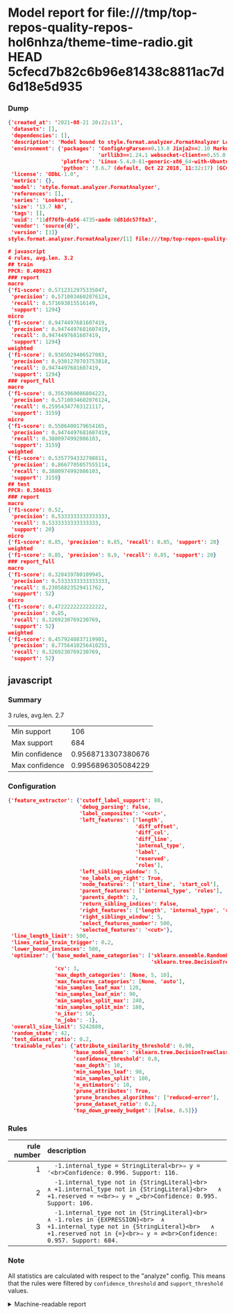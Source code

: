 # Model report for file:///tmp/top-repos-quality-repos-hol6nhza/theme-time-radio.git HEAD 5cfecd7b82c6b96e81438c8811ac7d6d18e5d935

### Dump

```json
{'created_at': '2021-08-21 20:22:13',
 'datasets': [],
 'dependencies': [],
 'description': 'Model bound to style.format.analyzer.FormatAnalyzer Lookout analyzer.',
 'environment': {'packages': 'ConfigArgParse==0.13.0 Jinja2==2.10 MarkupSafe==1.1.1 PyStemmer==1.3.0 PyYAML==5.1 Pympler==0.5 SQLAlchemy==1.2.10 SQLAlchemy-Utils==0.33.3 asdf==2.3.2 bblfsh==2.12.7 boto==2.49.0 boto3==1.9.130 botocore==1.12.130 cachetools==2.0.1 certifi==2019.3.9 chardet==3.0.4 clint==0.5.1 docker==3.7.0 docker-pycreds==0.4.0 dulwich==0.19.11 grpcio==1.19.0 grpcio-tools==1.19.0 humanfriendly==4.16.1 humanize==0.5.1 idna==2.8 jmespath==0.9.4 jsonschema==2.6.0 lookout-sdk==0.4.1 lookout-sdk-ml==0.19.0 lookout-style==0.2.0 lz4==2.1.6 modelforge==0.12.1 numpy==1.16.2 packaging==19.0 pandas==0.22.0 pip==19.0.3 protobuf==3.7.0 psycopg2-binary==2.7.5 pygtrie==2.3 pyparsing==2.3.1 python-dateutil==2.8.0 python-igraph==0.7.1.post6 pytz==2019.1 requests==2.21.0 requirements-parser==0.2.0 scikit-learn==0.20.1 scikit-optimize==0.5.2 scipy==1.2.1 semantic-version==2.6.0 setuptools==40.8.0 six==1.12.0 smart-open==1.8.1 sourced-ml==0.8.2 spdx==2.5.0 stringcase==1.2.0 tabulate==0.8.2 tqdm==4.31.1 '
                             'urllib3==1.24.1 websocket-client==0.55.0 xxhash==1.3.0',
                 'platform': 'Linux-5.4.0-81-generic-x86_64-with-Ubuntu-18.04-bionic',
                 'python': '3.6.7 (default, Oct 22 2018, 11:32:17) [GCC 8.2.0]'},
 'license': 'ODbL-1.0',
 'metrics': {},
 'model': 'style.format.analyzer.FormatAnalyzer',
 'references': [],
 'series': 'Lookout',
 'size': '13.7 kB',
 'tags': [],
 'uuid': '11df76fb-da56-4735-aade-8d81dc57f8a3',
 'vendor': 'source{d}',
 'version': [1]}
style.format.analyzer.FormatAnalyzer/[1] file:///tmp/top-repos-quality-repos-hol6nhza/theme-time-radio.git 5cfecd7b82c6b96e81438c8811ac7d6d18e5d935

# javascript
4 rules, avg.len. 3.2
## train
PPCR: 0.409623
### report
macro
{'f1-score': 0.5712312975335047,
 'precision': 0.5710034602076124,
 'recall': 0.571693815516149,
 'support': 1294}
micro
{'f1-score': 0.9474497681607419,
 'precision': 0.9474497681607419,
 'recall': 0.9474497681607419,
 'support': 1294}
weighted
{'f1-score': 0.9385029406527083,
 'precision': 0.9301270703753818,
 'recall': 0.9474497681607419,
 'support': 1294}
### report_full
macro
{'f1-score': 0.3563960086804223,
 'precision': 0.5710034602076124,
 'recall': 0.25954347703121117,
 'support': 3159}
micro
{'f1-score': 0.5506400179654165,
 'precision': 0.9474497681607419,
 'recall': 0.3880974992086103,
 'support': 3159}
weighted
{'f1-score': 0.5357794332798811,
 'precision': 0.8667705057555114,
 'recall': 0.3880974992086103,
 'support': 3159}
## test
PPCR: 0.384615
### report
macro
{'f1-score': 0.52,
 'precision': 0.5333333333333333,
 'recall': 0.5333333333333333,
 'support': 20}
micro
{'f1-score': 0.85, 'precision': 0.85, 'recall': 0.85, 'support': 20}
weighted
{'f1-score': 0.85, 'precision': 0.9, 'recall': 0.85, 'support': 20}
### report_full
macro
{'f1-score': 0.320439780109945,
 'precision': 0.5333333333333333,
 'recall': 0.23058823529411762,
 'support': 52}
micro
{'f1-score': 0.4722222222222222,
 'precision': 0.85,
 'recall': 0.3269230769230769,
 'support': 52}
weighted
{'f1-score': 0.4579248837119901,
 'precision': 0.7756410256410255,
 'recall': 0.3269230769230769,
 'support': 52}
```

## javascript
### Summary
3 rules, avg.len. 2.7

| | |
|-|-|
|Min support|106|
|Max support|684|
|Min confidence|0.9568713307380676|
|Max confidence|0.9956896305084229|

### Configuration

```json
{'feature_extractor': {'cutoff_label_support': 80,
                       'debug_parsing': False,
                       'label_composites': '<cut>',
                       'left_features': ['length',
                                         'diff_offset',
                                         'diff_col',
                                         'diff_line',
                                         'internal_type',
                                         'label',
                                         'reserved',
                                         'roles'],
                       'left_siblings_window': 5,
                       'no_labels_on_right': True,
                       'node_features': ['start_line', 'start_col'],
                       'parent_features': ['internal_type', 'roles'],
                       'parents_depth': 2,
                       'return_sibling_indices': False,
                       'right_features': ['length', 'internal_type', 'reserved', 'roles'],
                       'right_siblings_window': 5,
                       'select_features_number': 500,
                       'selected_features': '<cut>'},
 'line_length_limit': 500,
 'lines_ratio_train_trigger': 0.2,
 'lower_bound_instances': 500,
 'optimizer': {'base_model_name_categories': ['sklearn.ensemble.RandomForestClassifier',
                                              'sklearn.tree.DecisionTreeClassifier'],
               'cv': 3,
               'max_depth_categories': [None, 5, 10],
               'max_features_categories': [None, 'auto'],
               'min_samples_leaf_max': 120,
               'min_samples_leaf_min': 90,
               'min_samples_split_max': 240,
               'min_samples_split_min': 180,
               'n_iter': 50,
               'n_jobs': -1},
 'overall_size_limit': 5242880,
 'random_state': 42,
 'test_dataset_ratio': 0.2,
 'trainable_rules': {'attribute_similarity_threshold': 0.98,
                     'base_model_name': 'sklearn.tree.DecisionTreeClassifier',
                     'confidence_threshold': 0.8,
                     'max_depth': 10,
                     'min_samples_leaf': 90,
                     'min_samples_split': 180,
                     'n_estimators': 10,
                     'prune_attributes': True,
                     'prune_branches_algorithms': ['reduced-error'],
                     'prune_dataset_ratio': 0.2,
                     'top_down_greedy_budget': [False, 0.5]}}
```

### Rules

| rule number | description |
|----:|:-----|
| 1 | `  -1.internal_type = StringLiteral<br>⇒ y = '<br>Confidence: 0.996. Support: 116.` |
| 2 | `  -1.internal_type not in {StringLiteral}<br>	∧ +1.internal_type not in {StringLiteral}<br>	∧ +1.reserved = =<br>⇒ y = ␣<br>Confidence: 0.995. Support: 106.` |
| 3 | `  -1.internal_type not in {StringLiteral}<br>	∧ -1.roles in {EXPRESSION}<br>	∧ +1.internal_type not in {StringLiteral}<br>	∧ +1.reserved not in {=}<br>⇒ y = ∅<br>Confidence: 0.957. Support: 684.` |

### Note
All statistics are calculated with respect to the "analyze" config. This means that the rules were filtered by
`confidence_threshold` and `support_threshold` values.

<details>
    <summary>Machine-readable report</summary>
```json
{"javascript": {"avg_rule_len": 2.6666666666666665, "max_conf": 0.9956896305084229, "max_support": 684, "min_conf": 0.9568713307380676, "min_support": 106, "num_rules": 3}}
```
</details>
